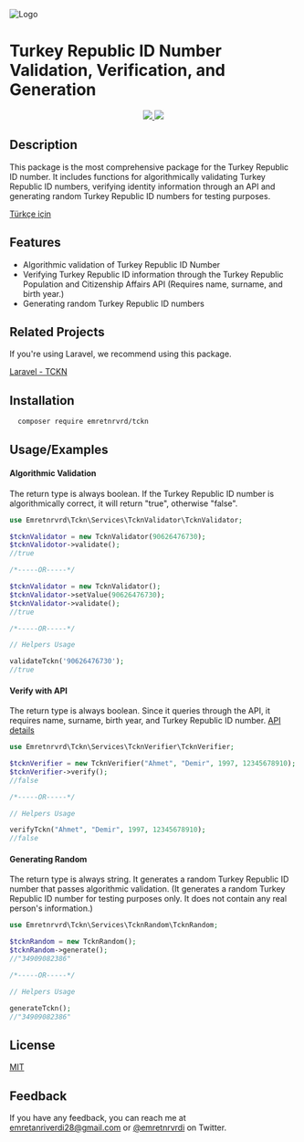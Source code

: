 ![Logo](https://repository-images.githubusercontent.com/631359345/366305c0-4516-41f7-8cdc-954dad970ffd)

    
# Turkey Republic ID Number Validation, Verification, and Generation

<div align="center">
  <a href="https://github.com/emretnrvrd/tckn-php/blob/main/LICENSE"> 
    <img src="https://img.shields.io/badge/License-MIT-green.svg">
  </a>
  <a href="https://github.com/emretnrvrd/tckn-php/blob/main/composer.json"> 
    <img src="https://img.shields.io/badge/PHP->=7.4-blue">
  </a>
</div>

## Description

This package is the most comprehensive package for the Turkey Republic ID number. It includes functions for algorithmically validating Turkey Republic ID numbers, verifying identity information through an API and generating random Turkey Republic ID numbers for testing purposes.

[Türkçe için](https://github.com/emretnrvrd/tckn-php/blob/main/README_EN.md)


## Features

- Algorithmic validation of Turkey Republic ID Number
- Verifying Turkey Republic ID information through the Turkey Republic Population and Citizenship Affairs API (Requires name, surname, and birth year.)
- Generating random Turkey Republic ID numbers

  
## Related Projects

If you're using Laravel, we recommend using this package.

[Laravel - TCKN](https://github.com/emretnrvrd/tckn-laravel)

  
## Installation 

```bash 
  composer require emretnrvrd/tckn
```
    
## Usage/Examples

#### Algorithmic Validation

The return type is always boolean. If the Turkey Republic ID number is algorithmically correct, it will return "true", otherwise "false".

```php
use Emretnrvrd\Tckn\Services\TcknValidator\TcknValidator;

$tcknValidator = new TcknValidator(90626476730);
$tcknValidotor->validate();
//true

/*-----OR-----*/

$tcknValidator = new TcknValidator();
$tcknValidator->setValue(90626476730);
$tcknValidator->validate();
//true

/*-----OR-----*/

// Helpers Usage

validateTckn('90626476730');
//true
```

#### Verify with API
The return type is always boolean. Since it queries through the API, it requires name, surname, birth year, and Turkey Republic ID number.
[API details](https://tckimlik.nvi.gov.tr/Service/KPSPublic.asmx?op=TCKimlikNoDogrula)

```php
use Emretnrvrd\Tckn\Services\TcknVerifier\TcknVerifier;

$tcknVerifier = new TcknVerifier("Ahmet", "Demir", 1997, 12345678910);
$tcknVerifier->verify();
//false

/*-----OR-----*/

// Helpers Usage

verifyTckn("Ahmet", "Demir", 1997, 12345678910);
//false
```


#### Generating Random
The return type is always string. It generates a random Turkey Republic ID number that passes algorithmic validation. (It generates a random Turkey Republic ID number for testing purposes only. It does not contain any real person's information.)

```php
use Emretnrvrd\Tckn\Services\TcknRandom\TcknRandom;

$tcknRandom = new TcknRandom();
$tcknRandom->generate();
//"34909082386"

/*-----OR-----*/

// Helpers Usage

generateTckn();
//"34909082386"
```
## License

[MIT](https://github.com/emretnrvrd/tckn-php/blob/main/LICENSE)

  
## Feedback

If you have any feedback, you can reach me at emretanriverdi28@gmail.com or [@emretnrvrdi](https://twitter.com/emretnrvrdi) on Twitter.

  
